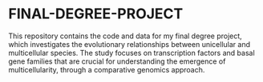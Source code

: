 # FINAL-DEGREE-PROJECT
This repository contains the code and data for my final degree project, which investigates the evolutionary relationships between unicellular and multicellular species. The study focuses on transcription factors and basal gene families that are crucial for understanding the emergence of multicellularity, through a comparative genomics approach.
